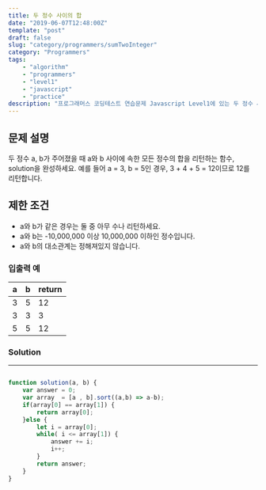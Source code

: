 ```yaml
---
title: 두 정수 사이의 합
date: "2019-06-07T12:48:00Z"
template: "post"
draft: false
slug: "category/programmers/sumTwoInteger"
category: "Programmers"
tags:
    - "algorithm"
    - "programmers"
    - "level1"
    - "javascript"
    - "practice"
description: "프로그래머스 코딩테스트 연습문제 Javascript Level1에 있는 두 정수 사이의 합 문제 풀이"
---
```

## 문제 설명

두 정수 a, b가 주어졌을 때 a와 b 사이에 속한 모든 정수의 합을 리턴하는 함수, solution을 완성하세요.
예를 들어 a = 3, b = 5인 경우, 3 + 4 + 5 = 12이므로 12를 리턴합니다.

## 제한 조건

- a와 b가 같은 경우는 둘 중 아무 수나 리턴하세요.
- a와 b는 -10,000,000 이상 10,000,000 이하인 정수입니다.
- a와 b의 대소관계는 정해져있지 않습니다.

### 입출력 예

| a | b | return |
| --- | --- | --- |
| 3 | 5 | 12 |
| 3 | 3 | 3 |
| 5 | 5 | 12 |

### Solution

---

```javascript

function solution(a, b) {
    var answer = 0;
    var array  = [a , b].sort((a,b) => a-b);
    if(array[0] == array[1]) {
        return array[0];
    }else {
        let i = array[0];
        while( i <= array[1]) {
            answer += i;
            i++;
        }
        return answer;
    }
}

```
